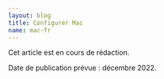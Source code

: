 ```yaml
---
layout: blog
title: Configurer Mac
name: mac-fr
---
```


Cet article est en cours de rédaction.

Date de publication prévue : décembre 2022.
